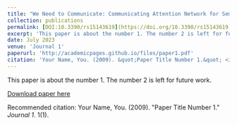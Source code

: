```yaml
---
title: "We Need to Communicate: Communicating Attention Network for Semantic Segmentation of High-Resolution Remote Sensing Images"
collection: publications
permalink: [DOI:10.3390/rs15143619](https://doi.org/10.3390/rs15143619)
excerpt: 'This paper is about the number 1. The number 2 is left for future work.'
date: July 2023
venue: 'Journal 1'
paperurl: 'http://academicpages.github.io/files/paper1.pdf'
citation: 'Your Name, You. (2009). &quot;Paper Title Number 1.&quot; <i>Journal 1</i>. 1(1).'
---
```

This paper is about the number 1. The number 2 is left for future work.

[Download paper here]([https://www.researchgate.net/publication/372561216_We_Need_to_Communicate_Communicating_Attention_Network_for_Semantic_Segmentation_of_High-Resolution_Remote_Sensing_Images])

Recommended citation: Your Name, You. (2009). "Paper Title Number 1." <i>Journal 1</i>. 1(1).
